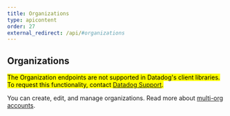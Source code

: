 ```yaml
---
title: Organizations
type: apicontent
order: 27
external_redirect: /api/#organizations
---
```

## Organizations

<mark>The Organization endpoints are not supported in Datadog's client libraries. To request this functionality, contact [Datadog Support][1].</mark>

You can create, edit, and manage organizations. Read more about [multi-org accounts][1].

[1]: /account_management/multi_organization
